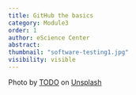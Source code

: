 ```yaml
---
title: GitHub the basics
category: Module3
order: 1 
author: eScience Center
abstract: 
thumbnail: "software-testing1.jpg"
visibility: visible
---
```



Photo by <a href="">TODO</a> on <a href="https://csharp-station.com/Tutorial/CSharp/Lesson19">Unsplash</a>
  
  
